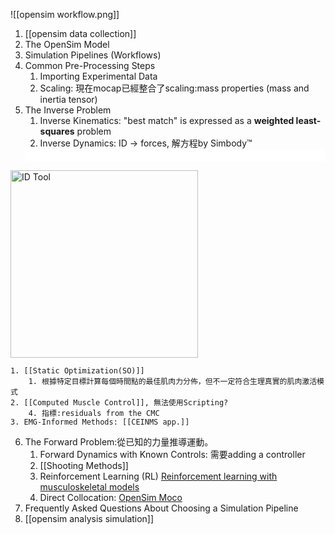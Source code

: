 ![[opensim workflow.png]]
1. [[opensim data collection]]
2. The OpenSim Model
3. Simulation Pipelines (Workflows)
4. Common Pre-Processing Steps
	1. Importing Experimental Data
	2. Scaling: 現在mocap已經整合了scaling:mass properties (mass and inertia tensor)
5. The Inverse Problem
	1. Inverse Kinematics: "best match" is expressed as a **weighted least-squares** problem
	2. Inverse Dynamics: ID -> forces, 解方程by Simbody™
	<div style="background-color: white; padding: 10px;">
  <img src="D:\Notes\Exoskeleton-Control-Note\Inverse Dynamics (ID) Tool.png" alt="ID Tool" width="300"/></div>

	1. [[Static Optimization(SO)]]
		1. 根據特定目標計算每個時間點的最佳肌肉力分佈，但不一定符合生理真實的肌肉激活模式
	2. [[Computed Muscle Control]], 無法使用Scripting?
		4. 指標:residuals from the CMC
	3. EMG-Informed Methods: [[CEINMS app.]]
6. The Forward Problem:從已知的力量推導運動。
	1. Forward Dynamics with Known Controls: 需要adding a controller
	2. [[Shooting Methods]]
	3. Reinforcement Learning (RL)  [Reinforcement learning with musculoskeletal models](https://osim-rl.kidzinski.com/)
	4. Direct Collocation: [OpenSim Moco](https://opensim-org.github.io/opensim-moco-site/)
7. Frequently Asked Questions About Choosing a Simulation Pipeline
8. [[opensim analysis simulation]]
